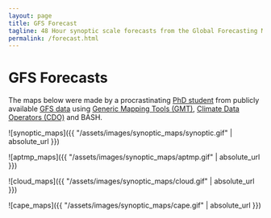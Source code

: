 ```yaml
---
layout: page
title: GFS Forecast
tagline: 48 Hour synoptic scale forecasts from the Global Forecasting Model
permalink: /forecast.html
---
```


# GFS Forecasts

The maps below were made by a procrastinating [PhD
student](http://www.hennohavenga.com) from publicly available [GFS
data](https://goo.gl/xP3X4L) using [Generic Mapping Tools
(GMT)](http://gmt.soest.hawaii.edu/), [Climate Data Operators
(CDO)](https://code.mpimet.mpg.de/projects/cdo) and BASH.

![synoptic_maps]({{ "/assets/images/synoptic_maps/synoptic.gif" | absolute_url }})

![aptmp_maps]({{ "/assets/images/synoptic_maps/aptmp.gif" | absolute_url }})

![cloud_maps]({{ "/assets/images/synoptic_maps/cloud.gif" | absolute_url }})

![cape_maps]({{ "/assets/images/synoptic_maps/cape.gif" | absolute_url }})
